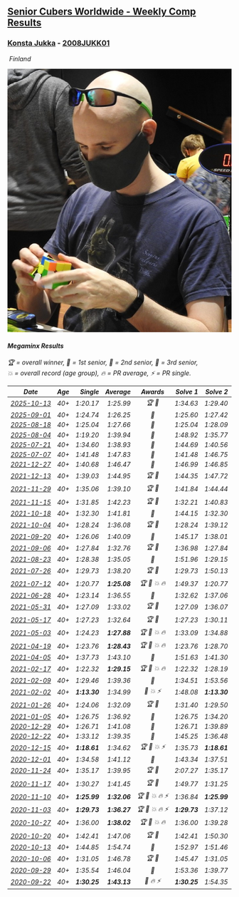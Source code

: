 <style>table {white-space: nowrap;}</style>
<link rel="stylesheet" type="text/css" href="/scw-comp/css/flags.css" />

## [Senior Cubers Worldwide - Weekly Comp Results](/scw-comp/results/)
### [Konsta Jukka](README.md) - [2008JUKK01](https://www.worldcubeassociation.org/persons/2008JUKK01?event=minx)

<i class="flag flag-FI" />&nbsp;Finland

![Konsta Jukka](1598884731.jpg)

#### Megaminx Results

<span style="white-space: nowrap;">🏆 = overall winner</span>, <span style="white-space: nowrap;">🥇 = 1st senior</span>, <span style="white-space: nowrap;">🥈 = 2nd senior</span>, <span style="white-space: nowrap;">🥉 = 3rd senior</span>, <span style="white-space: nowrap;">💥 = overall record (age group)</span>, <span style="white-space: nowrap;">🔥 = PR average</span>, <span style="white-space: nowrap;">⚡ = PR single</span>.

| Date | Age | Single | Average | Awards | Solve 1 | Solve 2 | Solve 3 | Solve 4 | Solve 5 | Video |
| :--: | :--: | --: | --: | :--: | --: | --: | --: | --: | --: | :-- |
| [2025-10-13](../../results/2025-10-13/minx.md) | 40+ | 1:20.17 | 1:25.99 | 🏆 🥇 | 1:34.63 | 1:29.40 | 1:20.17 | 1:27.14 | 1:21.43 | [Desktop](https://www.facebook.com/events/1142683474629830/permalink/1145571721007672) / [Mobile](https://m.facebook.com/events/1142683474629830?view=permalink&id=1145571721007672) |
| [2025-09-01](../../results/2025-09-01/minx.md) | 40+ | 1:24.74 | 1:26.25 | 🥈 | 1:25.60 | 1:27.42 | 1:36.52 | 1:25.72 | 1:24.74 | [Desktop](https://www.facebook.com/events/674637162322812/permalink/683189144800947) / [Mobile](https://m.facebook.com/events/674637162322812?view=permalink&id=683189144800947) |
| [2025-08-18](../../results/2025-08-18/minx.md) | 40+ | 1:25.04 | 1:27.66 | 🥈 | 1:25.04 | 1:28.09 | 1:28.27 | 1:26.63 | 1:38.70 | [Desktop](https://www.facebook.com/events/4098227200495459/permalink/4111729339145245) / [Mobile](https://m.facebook.com/events/4098227200495459?view=permalink&id=4111729339145245) |
| [2025-08-04](../../results/2025-08-04/minx.md) | 40+ | 1:19.20 | 1:39.94 | 🥈 | 1:48.92 | 1:35.77 | 1:45.72 | 1:19.20 | 1:38.32 | [Desktop](https://www.facebook.com/events/1901314967391999/permalink/1913272142862948) / [Mobile](https://m.facebook.com/events/1901314967391999?view=permalink&id=1913272142862948) |
| [2025-07-21](../../results/2025-07-21/minx.md) | 40+ | 1:34.60 | 1:38.93 | 🥈 | 1:44.69 | 1:40.56 | 1:38.07 | 1:34.60 | 1:38.16 | [Desktop](https://www.facebook.com/events/1261538608778309/permalink/1272149734383863) / [Mobile](https://m.facebook.com/events/1261538608778309?view=permalink&id=1272149734383863) |
| [2025-07-07](../../results/2025-07-07/minx.md) | 40+ | 1:41.48 | 1:47.83 | 🥉 | 1:41.48 | 1:46.75 | 1:53.21 | 1:58.67 | 1:43.53 | [Desktop](https://www.facebook.com/events/1328488458860314/permalink/1338971457812014) / [Mobile](https://m.facebook.com/events/1328488458860314?view=permalink&id=1338971457812014) |
| [2021-12-27](../../results/2021-12-27/minx.md) | 40+ | 1:40.68 | 1:46.47 | 🥇 | 1:46.99 | 1:46.85 | 1:40.68 | 1:50.15 | 1:45.57 | [Desktop](https://www.facebook.com/events/343359980546742/permalink/350647106484696) / [Mobile](https://m.facebook.com/events/343359980546742?view=permalink&id=350647106484696) |
| [2021-12-13](../../results/2021-12-13/minx.md) | 40+ | 1:39.03 | 1:44.95 | 🏆 🥇 | 1:44.35 | 1:47.72 | 1:44.20 | 1:46.29 | 1:39.03 | [Desktop](https://www.facebook.com/events/273334328175697/permalink/282135433962253) / [Mobile](https://m.facebook.com/events/273334328175697?view=permalink&id=282135433962253) |
| [2021-11-29](../../results/2021-11-29/minx.md) | 40+ | 1:35.06 | 1:39.10 | 🏆 🥇 | 1:41.84 | 1:44.44 | 1:39.27 | 1:35.06 | 1:36.19 | [Desktop](https://www.facebook.com/events/401731615009477/permalink/410531024129536) / [Mobile](https://m.facebook.com/events/401731615009477?view=permalink&id=410531024129536) |
| [2021-11-15](../../results/2021-11-15/minx.md) | 40+ | 1:31.85 | 1:42.23 | 🏆 🥇 | 1:32.21 | 1:40.83 | 2:39.86 | 1:53.66 | 1:31.85 | [Desktop](https://www.facebook.com/events/717487009641909/permalink/726045182119425) / [Mobile](https://m.facebook.com/events/717487009641909?view=permalink&id=726045182119425) |
| [2021-10-18](../../results/2021-10-18/minx.md) | 40+ | 1:32.30 | 1:41.81 | 🥈 | 1:44.15 | 1:32.30 | 1:37.98 | 1:59.53 | 1:43.31 | [Desktop](https://www.facebook.com/events/261213032615951/permalink/270249691712285) / [Mobile](https://m.facebook.com/events/261213032615951?view=permalink&id=270249691712285) |
| [2021-10-04](../../results/2021-10-04/minx.md) | 40+ | 1:28.24 | 1:36.08 | 🏆 🥇 | 1:28.24 | 1:39.12 | 1:39.54 | 1:36.16 | 1:32.95 | [Desktop](https://www.facebook.com/events/1102565390277531/permalink/1111727336028003) / [Mobile](https://m.facebook.com/events/1102565390277531?view=permalink&id=1111727336028003) |
| [2021-09-20](../../results/2021-09-20/minx.md) | 40+ | 1:26.06 | 1:40.09 | 🥈 | 1:45.17 | 1:38.01 | 1:37.67 | 1:26.06 | 1:44.60 | [Desktop](https://www.facebook.com/events/836337370416586/permalink/844502229600100) / [Mobile](https://m.facebook.com/events/836337370416586?view=permalink&id=844502229600100) |
| [2021-09-06](../../results/2021-09-06/minx.md) | 40+ | 1:27.84 | 1:32.76 | 🏆 🥇 | 1:36.98 | 1:27.84 | 1:32.37 | 1:35.08 | 1:30.84 | [Desktop](https://www.facebook.com/events/208105634636421/permalink/216458953801089) / [Mobile](https://m.facebook.com/events/208105634636421?view=permalink&id=216458953801089) |
| [2021-08-23](../../results/2021-08-23/minx.md) | 40+ | 1:28.38 | 1:35.05 | 🥈 | 1:51.96 | 1:29.15 | 1:36.08 | 1:28.38 | 1:39.93 | [Desktop](https://www.facebook.com/events/992549044856331/permalink/1001991827245386) / [Mobile](https://m.facebook.com/events/992549044856331?view=permalink&id=1001991827245386) |
| [2021-07-26](../../results/2021-07-26/minx.md) | 40+ | 1:29.73 | 1:38.20 | 🏆 🥇 | 1:29.73 | 1:50.13 | 1:39.92 | 1:38.24 | 1:36.43 | [Desktop](https://www.facebook.com/events/345405150546336/permalink/354913776262140) / [Mobile](https://m.facebook.com/events/345405150546336?view=permalink&id=354913776262140) |
| [2021-07-12](../../results/2021-07-12/minx.md) | 40+ | 1:20.77 | **1:25.08** | 🏆 🥇 💥 🔥 | 1:49.37 | 1:20.77 | 1:23.50 | 1:25.37 | 1:26.36 | [Desktop](https://www.facebook.com/events/511699716713156/permalink/519754122574382) / [Mobile](https://m.facebook.com/events/511699716713156?view=permalink&id=519754122574382) |
| [2021-06-28](../../results/2021-06-28/minx.md) | 40+ | 1:23.14 | 1:36.55 | 🥇 | 1:32.62 | 1:37.06 | 1:39.96 | 1:46.71 | 1:23.14 | [Desktop](https://www.facebook.com/events/849999075950147/permalink/860518028231585) / [Mobile](https://m.facebook.com/events/849999075950147?view=permalink&id=860518028231585) |
| [2021-05-31](../../results/2021-05-31/minx.md) | 40+ | 1:27.09 | 1:33.02 | 🏆 🥇 | 1:27.09 | 1:36.07 | 1:40.07 | 1:34.85 | 1:28.15 | [Desktop](https://www.facebook.com/events/477312563557358/permalink/485230306098917) / [Mobile](https://m.facebook.com/events/477312563557358?view=permalink&id=485230306098917) |
| [2021-05-17](../../results/2021-05-17/minx.md) | 40+ | 1:27.23 | 1:32.64 | 🏆 🥇 | 1:27.23 | 1:30.11 | 1:40.95 | 1:34.72 | 1:33.10 | [Desktop](https://www.facebook.com/events/294093895691078/permalink/302885228145278) / [Mobile](https://m.facebook.com/events/294093895691078?view=permalink&id=302885228145278) |
| [2021-05-03](../../results/2021-05-03/minx.md) | 40+ | 1:24.23 | **1:27.88** | 🏆 🥇 💥 🔥 | 1:33.09 | 1:34.88 | 1:24.23 | 1:24.79 | 1:25.76 | [Desktop](https://www.facebook.com/events/2542204919406396/permalink/2551157228511165) / [Mobile](https://m.facebook.com/events/2542204919406396?view=permalink&id=2551157228511165) |
| [2021-04-19](../../results/2021-04-19/minx.md) | 40+ | 1:23.76 | **1:28.43** | 🏆 🥇 💥 🔥 | 1:23.76 | 1:28.70 | 1:29.56 | 1:33.80 | 1:27.03 | [Desktop](https://www.facebook.com/events/195346665532379/permalink/201984434868602) / [Mobile](https://m.facebook.com/events/195346665532379?view=permalink&id=201984434868602) |
| [2021-04-05](../../results/2021-04-05/minx.md) | 40+ | 1:37.73 | 1:43.10 | 🥈 | 1:51.63 | 1:41.30 | 1:37.73 | 1:38.62 | 1:49.37 | [Desktop](https://www.facebook.com/events/486157032419819/permalink/493491028353086) / [Mobile](https://m.facebook.com/events/486157032419819?view=permalink&id=493491028353086) |
| [2021-02-17](../../results/2021-02-17/minx.md) | 40+ | 1:22.32 | **1:29.15** | 🏆 🥇 💥 🔥 | 1:22.32 | 1:28.19 | 1:27.99 | 1:31.26 | 1:31.74 | [Desktop](https://www.facebook.com/events/2846210318979915/permalink/2850447045222909) / [Mobile](https://m.facebook.com/events/2846210318979915?view=permalink&id=2850447045222909) |
| [2021-02-09](../../results/2021-02-09/minx.md) | 40+ | 1:29.46 | 1:39.36 | 🥇 | 1:34.51 | 1:53.56 | 1:29.46 | 1:34.59 | 1:48.97 | [Desktop](https://www.facebook.com/events/749806039307047/permalink/753823152238669) / [Mobile](https://m.facebook.com/events/749806039307047?view=permalink&id=753823152238669) |
| [2021-02-02](../../results/2021-02-02/minx.md) | 40+ | **1:13.30** | 1:34.99 | 🥇 💥 ⚡ | 1:48.08 | **1:13.30** | 1:37.72 | 1:38.15 | 1:29.10 | [Desktop](https://www.facebook.com/events/176364004262939/permalink/180425250523481) / [Mobile](https://m.facebook.com/events/176364004262939?view=permalink&id=180425250523481) |
| [2021-01-26](../../results/2021-01-26/minx.md) | 40+ | 1:24.06 | 1:32.09 | 🏆 🥇 | 1:31.40 | 1:29.50 | 1:35.42 | 1:24.06 | 1:35.38 | [Desktop](https://www.facebook.com/events/415506712992555/permalink/418938782649348) / [Mobile](https://m.facebook.com/events/415506712992555?view=permalink&id=418938782649348) |
| [2021-01-05](../../results/2021-01-05/minx.md) | 40+ | 1:26.75 | 1:36.92 | 🥇 | 1:26.75 | 1:34.20 | 1:38.74 | 1:41.67 | 1:37.81 | [Desktop](https://www.facebook.com/events/237822631087555/permalink/242278007308684) / [Mobile](https://m.facebook.com/events/237822631087555?view=permalink&id=242278007308684) |
| [2020-12-29](../../results/2020-12-29/minx.md) | 40+ | 1:26.71 | 1:41.08 | 🥇 | 1:26.71 | 1:39.89 | 1:42.02 | 1:43.70 | 1:41.33 | [Desktop](https://www.facebook.com/events/807437066779451/permalink/811397259716765) / [Mobile](https://m.facebook.com/events/807437066779451?view=permalink&id=811397259716765) |
| [2020-12-22](../../results/2020-12-22/minx.md) | 40+ | 1:33.12 | 1:39.35 | 🥇 | 1:45.25 | 1:36.48 | 2:02.37 | 1:33.12 | 1:36.31 | [Desktop](https://www.facebook.com/events/758481858355136/permalink/762453947957927) / [Mobile](https://m.facebook.com/events/758481858355136?view=permalink&id=762453947957927) |
| [2020-12-15](../../results/2020-12-15/minx.md) | 40+ | **1:18.61** | 1:34.62 | 🏆 🥇 💥 ⚡ | 1:35.73 | **1:18.61** | 1:41.77 | 1:38.05 | 1:30.09 | [Desktop](https://www.facebook.com/events/804969103386330/permalink/808556873027553) / [Mobile](https://m.facebook.com/events/804969103386330?view=permalink&id=808556873027553) |
| [2020-12-01](../../results/2020-12-01/minx.md) | 40+ | 1:34.58 | 1:41.12 | 🥈 | 1:43.34 | 1:37.51 | 1:34.58 | 1:43.48 | 1:42.50 | [Desktop](https://www.facebook.com/events/456949201957439/permalink/461685664817126) / [Mobile](https://m.facebook.com/events/456949201957439?view=permalink&id=461685664817126) |
| [2020-11-24](../../results/2020-11-24/minx.md) | 40+ | 1:35.17 | 1:39.95 | 🏆 🥇 | 2:07.27 | 1:35.17 | 1:36.52 | 1:40.24 | 1:43.10 | [Desktop](https://www.facebook.com/events/418254925863499/permalink/422877398734585) / [Mobile](https://m.facebook.com/events/418254925863499?view=permalink&id=422877398734585) |
| [2020-11-17](../../results/2020-11-17/minx.md) | 40+ | 1:30.27 | 1:41.45 | 🏆 🥇 | 1:49.77 | 1:31.25 | 1:49.91 | 1:30.27 | 1:43.33 | [Desktop](https://www.facebook.com/events/770207250227350/permalink/774783456436396) / [Mobile](https://m.facebook.com/events/770207250227350?view=permalink&id=774783456436396) |
| [2020-11-10](../../results/2020-11-10/minx.md) | 40+ | **1:25.99** | **1:32.06** | 🏆 🥇 💥 🔥 ⚡ | 1:36.84 | **1:25.99** | 1:27.42 | 1:48.33 | 1:31.93 | [Desktop](https://www.facebook.com/events/355672432175632/permalink/360672271675648) / [Mobile](https://m.facebook.com/events/355672432175632?view=permalink&id=360672271675648) |
| [2020-11-03](../../results/2020-11-03/minx.md) | 40+ | **1:29.73** | **1:36.27** | 🏆 🥇 💥 🔥 ⚡ | **1:29.73** | 1:37.12 | 1:34.13 | 1:37.55 | 1:42.45 | [Desktop](https://www.facebook.com/events/1239637256416110/permalink/1245111342535368) / [Mobile](https://m.facebook.com/events/1239637256416110?view=permalink&id=1245111342535368) |
| [2020-10-27](../../results/2020-10-27/minx.md) | 40+ | 1:36.00 | **1:38.02** | 🏆 🥇 💥 🔥 | 1:36.00 | 1:39.28 | 1:37.73 | 1:37.06 | 1:41.56 | [Desktop](https://www.facebook.com/events/814285582657691/permalink/818979982188251) / [Mobile](https://m.facebook.com/events/814285582657691?view=permalink&id=818979982188251) |
| [2020-10-20](../../results/2020-10-20/minx.md) | 40+ | 1:42.41 | 1:47.06 | 🏆 🥇 | 1:42.41 | 1:50.30 | 1:56.86 | 1:43.00 | 1:47.87 | [Desktop](https://www.facebook.com/events/1017705805364611/permalink/1021628594972332) / [Mobile](https://m.facebook.com/events/1017705805364611?view=permalink&id=1021628594972332) |
| [2020-10-13](../../results/2020-10-13/minx.md) | 40+ | 1:44.85 | 1:54.74 | 🥈 | 1:52.97 | 1:51.46 | 1:59.79 | 1:44.85 | 2:05.09 | [Desktop](https://www.facebook.com/events/2855876438029747/permalink/2860694764214581) / [Mobile](https://m.facebook.com/events/2855876438029747?view=permalink&id=2860694764214581) |
| [2020-10-06](../../results/2020-10-06/minx.md) | 40+ | 1:31.05 | 1:46.78 | 🏆 🥇 | 1:45.47 | 1:31.05 | 1:47.43 | 1:47.43 | 1:52.48 | [Desktop](https://www.facebook.com/events/2645965315652815/permalink/2649584465290900) / [Mobile](https://m.facebook.com/events/2645965315652815?view=permalink&id=2649584465290900) |
| [2020-09-29](../../results/2020-09-29/minx.md) | 40+ | 1:35.54 | 1:46.04 | 🥈 | 1:53.36 | 1:39.77 | 1:35.54 | 1:47.04 | 1:51.32 | [Desktop](https://www.facebook.com/events/1202263490156156/permalink/1206041296445042) / [Mobile](https://m.facebook.com/events/1202263490156156?view=permalink&id=1206041296445042) |
| [2020-09-22](../../results/2020-09-22/minx.md) | 40+ | **1:30.25** | **1:43.13** | 🥈 🔥 ⚡ | **1:30.25** | 1:54.35 | 1:38.74 | 2:02.50 | 1:36.30 | [Desktop](https://www.facebook.com/events/349197636276246/permalink/351981522664524) / [Mobile](https://m.facebook.com/events/349197636276246?view=permalink&id=351981522664524) |


<!-- Global site tag (gtag.js) - Google Analytics -->
<script async src="https://www.googletagmanager.com/gtag/js?id=UA-86348435-3"></script>
<script>window.dataLayer = window.dataLayer || []; function gtag() {dataLayer.push(arguments);} gtag('js', new Date()); gtag('config', 'UA-86348435-3');</script>
